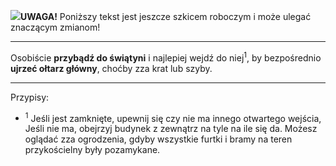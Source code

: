<span class="challenge-success-status-icon-todo"><img class="svg-image" src="/files/resources/svg/cone-striped.svg" /></span>**UWAGA!** Poniższy tekst jest jeszcze szkicem roboczym i może ulegać znaczącym zmianom!

---
Osobiście **przybądź do świątyni** i najlepiej wejdź do niej<sup>1</sup>, by bezpośrednio **ujrzeć ołtarz główny**, choćby zza krat lub szyby.

---
Przypisy:

- <sup>1</sup> Jeśli jest zamknięte, upewnij się czy nie ma innego otwartego wejścia, Jeśli nie ma, obejrzyj budynek z zewnątrz na tyle na ile się da. Możesz oglądać zza ogrodzenia, gdyby wszystkie furtki i bramy na teren przykościelny były pozamykane.
